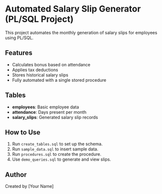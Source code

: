 # Automated Salary Slip Generator (PL/SQL Project)

This project automates the monthly generation of salary slips for employees using PL/SQL.

## Features

- Calculates bonus based on attendance
- Applies tax deductions
- Stores historical salary slips
- Fully automated with a single stored procedure

## Tables

- **employees**: Basic employee data
- **attendance**: Days present per month
- **salary_slips**: Generated salary slip records

## How to Use

1. Run `create_tables.sql` to set up the schema.
2. Run `sample_data.sql` to insert sample data.
3. Run `procedures.sql` to create the procedure.
4. Use `demo_queries.sql` to generate and view slips.

## Author

Created by [Your Name]